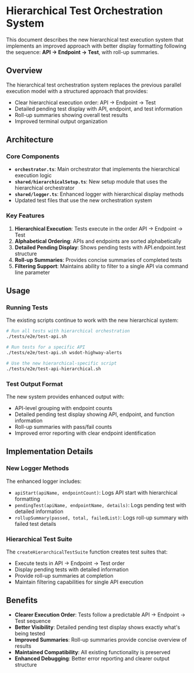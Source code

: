 # Hierarchical Test Orchestration System

This document describes the new hierarchical test execution system that implements an improved approach with better display formatting following the sequence: **API → Endpoint → Test**, with roll-up summaries.

## Overview

The hierarchical test orchestration system replaces the previous parallel execution model with a structured approach that provides:

- Clear hierarchical execution order: API → Endpoint → Test
- Detailed pending test display with API, endpoint, and test information
- Roll-up summaries showing overall test results
- Improved terminal output organization

## Architecture

### Core Components

- **`orchestrator.ts`**: Main orchestrator that implements the hierarchical execution logic
- **`shared/hierarchicalSetup.ts`**: New setup module that uses the hierarchical orchestrator
- **`shared/logger.ts`**: Enhanced logger with hierarchical display methods
- Updated test files that use the new orchestration system

### Key Features

1. **Hierarchical Execution**: Tests execute in the order API → Endpoint → Test
2. **Alphabetical Ordering**: APIs and endpoints are sorted alphabetically
3. **Detailed Pending Display**: Shows pending tests with API.endpoint.test structure
4. **Roll-up Summaries**: Provides concise summaries of completed tests
5. **Filtering Support**: Maintains ability to filter to a single API via command line parameter

## Usage

### Running Tests

The existing scripts continue to work with the new hierarchical system:

```bash
# Run all tests with hierarchical orchestration
./tests/e2e/test-api.sh

# Run tests for a specific API
./tests/e2e/test-api.sh wsdot-highway-alerts

# Use the new hierarchical-specific script
./tests/e2e/test-api-hierarchical.sh
```

### Test Output Format

The new system provides enhanced output with:

- API-level grouping with endpoint counts
- Detailed pending test display showing API, endpoint, and function information
- Roll-up summaries with pass/fail counts
- Improved error reporting with clear endpoint identification

## Implementation Details

### New Logger Methods

The enhanced logger includes:

- `apiStart(apiName, endpointCount)`: Logs API start with hierarchical formatting
- `pendingTest(apiName, endpointName, details)`: Logs pending test with detailed information
- `rollupSummary(passed, total, failedList)`: Logs roll-up summary with failed test details

### Hierarchical Test Suite

The `createHierarchicalTestSuite` function creates test suites that:

- Execute tests in API → Endpoint → Test order
- Display pending tests with detailed information
- Provide roll-up summaries at completion
- Maintain filtering capabilities for single API execution

## Benefits

- **Clearer Execution Order**: Tests follow a predictable API → Endpoint → Test sequence
- **Better Visibility**: Detailed pending test display shows exactly what's being tested
- **Improved Summaries**: Roll-up summaries provide concise overview of results
- **Maintained Compatibility**: All existing functionality is preserved
- **Enhanced Debugging**: Better error reporting and clearer output structure